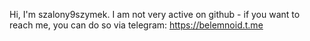 Hi, I'm szalony9szymek.
I am not very active on github - if you want to reach me, you can do so via telegram: https://belemnoid.t.me

